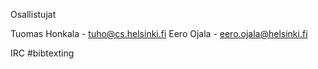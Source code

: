 

Osallistujat

Tuomas Honkala - tuho@cs.helsinki.fi
Eero Ojala - eero.ojala@helsinki.fi


IRC #bibtexting
